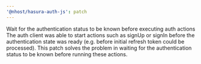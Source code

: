 ```yaml
---
'@nhost/hasura-auth-js': patch
---
```


Wait for the authentication status to be known before executing auth actions
The auth client was able to start actions such as signUp or signIn before the authentication state was ready (e.g. before initial refresh token could be processed).
This patch solves the problem in waiting for the authentication status to be known before running these actions.
